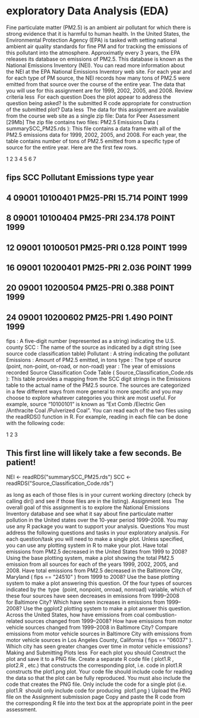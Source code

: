 # exploratory Data Analysis (EDA)

Fine particulate matter (PM2.5) is an ambient air pollutant for which there is strong evidence that it is harmful to human health. In the United States, the Environmental Protection Agency (EPA) is tasked with setting national ambient air quality standards for fine PM and for tracking the emissions of this pollutant into the atmosphere. Approximatly every 3 years, the EPA releases its database on emissions of PM2.5. This database is known as the National Emissions Inventory (NEI). You can read more information about the NEI at the EPA National Emissions Inventory web site.
For each year and for each type of PM source, the NEI records how many tons of PM2.5 were emitted from that source over the course of the entire year. The data that you will use for this assignment are for 1999, 2002, 2005, and 2008.
Review criteria
less 
For each question
Does the plot appear to address the question being asked?
Is the submitted R code appropriate for construction of the submitted plot?
Data
less 
The data for this assignment are available from the course web site as a single zip file:
Data for Peer Assessment [29Mb]
The zip file contains two files:
PM2.5 Emissions Data (
summarySCC_PM25.rds
): This file contains a data frame with all of the PM2.5 emissions data for 1999, 2002, 2005, and 2008. For each year, the table contains number of tons of PM2.5 emitted from a specific type of source for the entire year. Here are the first few rows.

1
2
3
4
5
6
7



##     fips      SCC Pollutant Emissions  type year
## 4  09001 10100401  PM25-PRI    15.714 POINT 1999
## 8  09001 10100404  PM25-PRI   234.178 POINT 1999
## 12 09001 10100501  PM25-PRI     0.128 POINT 1999
## 16 09001 10200401  PM25-PRI     2.036 POINT 1999
## 20 09001 10200504  PM25-PRI     0.388 POINT 1999
## 24 09001 10200602  PM25-PRI     1.490 POINT 1999


fips
: A five-digit number (represented as a string) indicating the U.S. county
SCC
: The name of the source as indicated by a digit string (see source code classification table)
Pollutant
: A string indicating the pollutant
Emissions
: Amount of PM2.5 emitted, in tons
type
: The type of source (point, non-point, on-road, or non-road)
year
: The year of emissions recorded
Source Classification Code Table (
Source_Classification_Code.rds
): This table provides a mapping from the SCC digit strings in the Emissions table to the actual name of the PM2.5 source. The sources are categorized in a few different ways from more general to more specific and you may choose to explore whatever categories you think are most useful. For example, source “10100101” is known as “Ext Comb /Electric Gen /Anthracite Coal /Pulverized Coal”.
You can read each of the two files using the 
readRDS()
function in R. For example, reading in each file can be done with the following code:

1
2
3



## This first line will likely take a few seconds. Be patient!
NEI <- readRDS("summarySCC_PM25.rds")
SCC <- readRDS("Source_Classification_Code.rds")


as long as each of those files is in your current working directory (check by calling 
dir()
and see if those files are in the listing).
Assignment
less 
The overall goal of this assignment is to explore the National Emissions Inventory database and see what it say about fine particulate matter pollution in the United states over the 10-year period 1999–2008. You may use any R package you want to support your analysis.
Questions
You must address the following questions and tasks in your exploratory analysis. For each question/task you will need to make a single plot. Unless specified, you can use any plotting system in R to make your plot.
Have total emissions from PM2.5 decreased in the United States from 1999 to 2008? Using the base plotting system, make a plot showing the total PM2.5 emission from all sources for each of the years 1999, 2002, 2005, and 2008.
Have total emissions from PM2.5 decreased in the Baltimore City, Maryland (
fips == "24510"
) from 1999 to 2008? Use the base plotting system to make a plot answering this question.
Of the four types of sources indicated by the 
type
 (point, nonpoint, onroad, nonroad) variable, which of these four sources have seen decreases in emissions from 1999–2008 for Baltimore City? Which have seen increases in emissions from 1999–2008? Use the ggplot2 plotting system to make a plot answer this question.
Across the United States, how have emissions from coal combustion-related sources changed from 1999–2008?
How have emissions from motor vehicle sources changed from 1999–2008 in Baltimore City?
Compare emissions from motor vehicle sources in Baltimore City with emissions from motor vehicle sources in Los Angeles County, California (
fips == "06037"
). Which city has seen greater changes over time in motor vehicle emissions?
Making and Submitting Plots
less 
For each plot you should
Construct the plot and save it to a PNG file.
Create a separate R code file (
plot1.R
, 
plot2.R
, etc.) that constructs the corresponding plot, i.e. code in plot1.R constructs the plot1.png plot. Your code file should include code for reading the data so that the plot can be fully reproduced. You must also include the code that creates the PNG file. Only include the code for a single plot (i.e. 
plot1.R
 should only include code for producing 
plot1.png
)
Upload the PNG file on the Assignment submission page
Copy and paste the R code from the corresponding R file into the text box at the appropriate point in the peer assessment.
